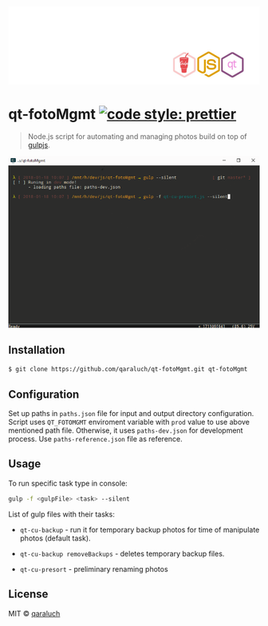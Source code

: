 ![logo-qm](./pic/git-logo-qt-gulp.jpg)

# qt-fotoMgmt [![code style: prettier](https://img.shields.io/badge/code_style-prettier-ff69b4.svg)](https://github.com/prettier/prettier)

> Node.js script for automating and managing photos build on top of [gulpjs](https://github.com/gulpjs/gulp).

![preview](./pic/qt-fotomgmt.gif)

## Installation

```sh
$ git clone https://github.com/qaraluch/qt-fotoMgmt.git qt-fotoMgmt
```

## Configuration
Set up paths in `paths.json` file for input and output directory configuration. Script uses `QT_FOTOMGMT` enviroment variable with `prod` value to use above mentioned path file. Otherwise, it uses `paths-dev.json` for development process. Use `paths-reference.json` file as reference. 

## Usage
To run specific task type in console:
```sh
gulp -f <gulpFile> <task> --silent
```

List of gulp files with their tasks:
* `qt-cu-backup` - run it for temporary backup photos for time of manipulate photos (default task). 

* `qt-cu-backup removeBackups` - deletes temporary backup files.

* `qt-cu-presort` - preliminary renaming photos

## License

MIT © [qaraluch](https://github.com/qaraluch)
